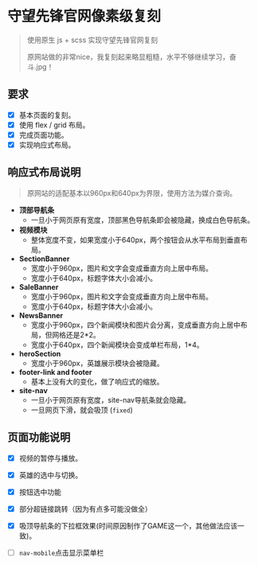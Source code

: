 # 守望先锋官网像素级复刻

> 使用原生 js + scss 实现守望先锋官网复刻
>
> 原网站做的非常nice，我复刻起来略显粗糙，水平不够继续学习，奋斗.jpg！

## 要求

- [x] 基本页面的复刻。
- [x] 使用 flex / grid 布局。
- [x] 完成页面功能。
- [x] 实现响应式布局。

## 响应式布局说明

> 原网站的适配基本以960px和640px为界限，使用方法为媒介查询。

- **顶部导航条**
  - 一旦小于网页原有宽度，顶部黑色导航条即会被隐藏，换成白色导航条。
- **视频模块**
  - 整体宽度不变，如果宽度小于640px，两个按钮会从水平布局到垂直布局。
- **SectionBanner**
  - 宽度小于960px，图片和文字会变成垂直方向上居中布局。
  - 宽度小于640px，标题字体大小会减小。
- **SaleBanner**
  - 宽度小于960px，图片和文字会变成垂直方向上居中布局。
  - 宽度小于640px，标题字体大小会减小。
- **NewsBanner**
  - 宽度小于960px，四个新闻模块和图片会分离，变成垂直方向上居中布局，但网格还是2*2。
  - 宽度小于640px，四个新闻模块会变成单栏布局，1*4。
- **heroSection**
  - 宽度小于960px，英雄展示模块会被隐藏。
- **footer-link and footer**
  - 基本上没有大的变化，做了响应式的缩放。
- **site-nav**
  - 一旦小于网页原有宽度，site-nav导航条就会隐藏。
  - 一旦网页下滑，就会吸顶 (`fixed`)

## 页面功能说明

- [x] 视频的暂停与播放。

- [x] 英雄的选中与切换。

- [x] 按钮选中功能

- [x] 部分超链接跳转（因为有点多可能没做全）
- [x] 吸顶导航条的下拉框效果(时间原因制作了GAME这一个，其他做法应该一致)。
- [ ] `nav-mobile`点击显示菜单栏